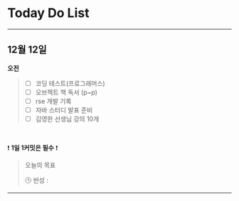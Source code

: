 # Today Do List

---
## 12월 12일

**오전**
> - [ ] 코딩 테스트(프로그래머스)
> - [ ] 오브젝트 책 독서 (p~p)
> - [ ] rse 개발 기록
> - [ ] 자바 스터디 발표 준비
> - [ ] 김영한 선생님 강의 10개

<br/>

❗ **1일 1커밋은 필수** ❗

> 오늘의 목표
>
> 🕒 반성 :
>

---
